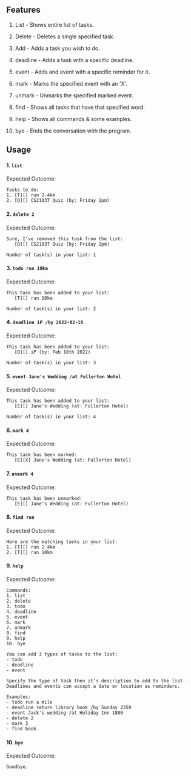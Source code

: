 ## Features 

1. List - Shows entire list of tasks.

2. Delete - Deletes a single specified task.

3. Add - Adds a task you wish to do.

4. deadline - Adds a task with a specific deadline.

5. event - Adds and event with a specific reminder for it.

6. mark - Marks the specified event with an 'X'.

7. unmark - Unmarks the specified marked event.

8. find - Shows all tasks that have that specified word.

9. help - Shows all commands & some examples.

10. bye - Ends the conversation with the program. 

## Usage

#### 1. `list` 

Expected Outcome: 
```
Tasks to do:
1. [T][] run 2.4km
2. [D][] CS2103T Quiz (by: Friday 2pm)
```

#### 2. `delete 2`

Expected Outcome:
```
Sure, I've removed this task from the list:
   [D][] CS2103T Quiz (by: Friday 2pm)
   
Number of task(s) in your list: 1 
```

#### 3. `todo run 10km`

Expected Outcome:
```
This task has been added to your list:
   [T][] run 10km
   
Number of task(s) in your list: 2
```

#### 4. `deadline iP /by 2022-02-18`

Expected Outcome:
```
This task has been added to your list:
   [D][] iP (by: Feb 18th 2022)
   
Number of task(s) in your list: 3
```

#### 5. `event Jane's Wedding /at Fullerton Hotel`

Expected Outcome:
```
This task has been added to your list:
   [E][] Jane's Wedding (at: Fullerton Hotel)
   
Number of task(s) in your list: 4
```

#### 6. `mark 4`

Expected Outcome:
```
This task has been marked:
   [E][X] Jane's Wedding (at: Fullerton Hotel)
```

#### 7. `unmark 4`

Expected Outcome:
```
This task has been unmarked:
   [E][] Jane's Wedding (at: Fullerton Hotel)
```

#### 8. `find run`

Expected Outcome:
```
Here are the matching tasks in your list:
1. [T][] run 2.4km
2. [T][] run 10km
```

#### 9. `help`

Expected Outcome:
```
Commands:
1. list
2. delete
3. todo
4. deadline
5. event
6. mark
7. unmark
8. find
9. help
10. bye

You can add 3 types of tasks to the list:
- todo    
- deadline
- event

Specify the type of task then it's description to add to the list.
Deadlines and events can accept a date or location as reminders.

Examples:
- todo run a mile
- deadline return library book /by Sunday 2359
- event Jack's wedding /at Holiday Inn 1800
- delete 2
- mark 3
- find book
```

#### 10. `bye`

Expected Outcome:
```
Goodbye. 
```




